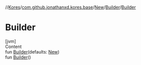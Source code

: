 //[Kores](../../../index.md)/[com.github.jonathanxd.kores.base](../../index.md)/[New](../index.md)/[Builder](index.md)/[Builder](-builder.md)



# Builder  
[jvm]  
Content  
fun [Builder](-builder.md)(defaults: [New](../index.md))  
fun [Builder](-builder.md)()  



